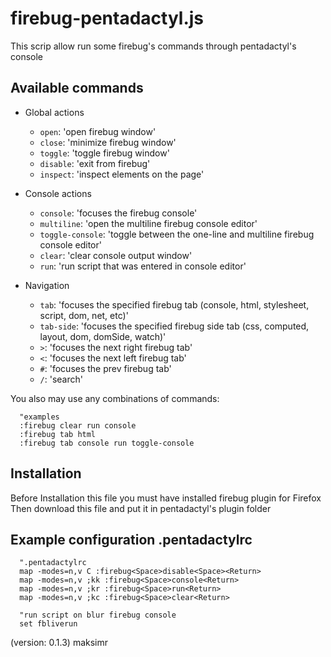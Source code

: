 firebug-pentadactyl.js
============

This scrip allow run some firebug's commands through
pentadactyl's console

Available commands
------------------

* Global actions
  * `open`: 'open firebug window'
  * `close`: 'minimize firebug window'
  * `toggle`: 'toggle firebug window'
  * `disable`: 'exit from firebug'
  * `inspect`: 'inspect elements on the page'

* Console actions
  * `console`: 'focuses the firebug console'
  * `multiline`: 'open the multiline firebug console editor'
  * `toggle-console`: 'toggle between the one-line and multiline firebug console editor'
  * `clear`: 'clear console output window'
  * `run`: 'run script that was entered in console editor'

* Navigation
  * `tab`: 'focuses the specified firebug tab (console, html, stylesheet, script, dom, net, etc)'
  * `tab-side`: 'focuses the specified firebug side tab (css, computed, layout, dom, domSide, watch)'
  * `>`: 'focuses the next right firebug tab'
  * `<`: 'focuses the next left firebug tab'
  * `#`: 'focuses the prev firebug tab'
  * `/`: 'search'

You also may use any combinations of commands:

```vim
  "examples
  :firebug clear run console
  :firebug tab html
  :firebug tab console run toggle-console
```



Installation
------------

Before Installation this file you must have installed firebug plugin for Firefox
Then download this file and put it in pentadactyl's plugin folder


Example configuration .pentadactylrc
-------------

```vim
  ".pentadactylrc
  map -modes=n,v C :firebug<Space>disable<Space><Return>
  map -modes=n,v ;kk :firebug<Space>console<Return>
  map -modes=n,v ;kr :firebug<Space>run<Return>
  map -modes=n,v ;kc :firebug<Space>clear<Return>

  "run script on blur firebug console
  set fbliverun
```

(version: 0.1.3) maksimr
